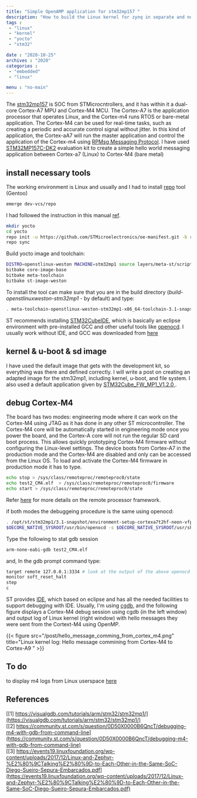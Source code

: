 ```yaml
---
title: "Simple OpenAMP application for stm32mp157 "
description: "How to build the Linux kernel for zynq in separate and not as part of the yocto build."
tags : 
 - "linux"
 - "kernel"
 - "yocto"
 - "stm32"

date : "2020-10-25"
archives : "2020"
categories : 
 - "embedded"
 - "linux"

menu : "no-main"
---
```


The [stm32mp157](https://www.st.com/en/microcontrollers-microprocessors/stm32mp157.html) is SOC from STMicrocntrollers, and it has within it a dual-core Cortex-A7 MPU and Cortex-M4 MCU. The  Cortex-A7  is the application processor that operates Linux, and the Cortex-m4 runs RTOS or bare-metal application. The Cortex-M4 can be used for real-time tasks, such as creating a periodic and accurate control signal without jitter.  In this kind of application, the Cortex-aA7 will run the master application and control the application of the Cortex-m4 using [RPMsg Messaging Protocol](https://github.com/OpenAMP/open-amp/wiki/RPMsg-Messaging-Protocol). I have used [STM32MP157C-DK2](https://www.st.com/en/evaluation-tools/stm32mp157c-dk2.html#)  evaluation kit to create a simple hello world messaging application between  Cortex-a7 (Linux) to Cortex-M4 (bare metal) 

## install necessary tools
The working environment is Linux and usually and I had to install [repo](https://gerrit.googlesource.com/git-repo/) tool (Gentoo)
```bash
emerge dev-vcs/repo
```

I had followed the instruction in this manual [ref](https://wiki.st.com/stm32mpu/index.php/STM32MP1_Distribution_Package).
```bash
mkdir yocto
cd yocto
repo init -u https://github.com/STMicroelectronics/oe-manifest.git -b refs/tags/openstlinux-5.4-dunfell-mp1-20-06-24
repo sync
```
Build yocto image and toolchain:
```bash
DISTRO=openstlinux-weston MACHINE=stm32mp1 source layers/meta-st/scripts/envsetup.sh
bitbake core-image-base
bitbake meta-toolchain
bitbake st-image-weston
```
To install the tool can make sure that you are in the build directory (*build-openstlinuxweston-stm32mp1* - by default) and type:
```bash
. meta-toolchain-openstlinux-weston-stm32mp1-x86_64-toolchain-3.1-snapshot.sh
```

ST recommends installing [STM32CubeIDE](https://www.st.com/en/development-tools/stm32cubeide.html), which is basically an eclipse environment with pre-installed GCC and other useful tools like [openocd](http://openocd.org/).  I usually work without IDE, and GCC was downloaded from [here](https://developer.arm.com/tools-and-software/open-source-software/developer-tools/gnu-toolchain/gnu-rm/downloads/7-2018-q2-update)


## kernel & u-boot & sd image
I have used the default image that gets with the development kit, so everything was there and defined correctly. I will write a post on creating an adapted image for the stm32mp1, including kernel, u-boot, and file system. I also used a default application given by   [STM32Cube_FW_MP1_V1.2.0 ](https://wiki.st.com/stm32mpu/index.php/Getting_started/STM32MP1_boards/STM32MP157x-EV1/Develop_on_Arm%C2%AE_Cortex%C2%AE-M4/Install_STM32Cube_MP1_package).


## debug Cortex-M4
The board has two modes: engineering mode where it can work on the Cortex-M4 using JTAG as it has done in any other ST microcontroller. The Cortex-M4 core will be automatically started in engineering mode once you power the board, and the Cortex-A core will not run the regular SD card boot process. This allows quickly prototyping Cortex-M4 firmware without configuring the Linux-level settings. The device boots from Cortex-A7 in the production mode and the Cortex-M4 are disabled and only can be accessed from the Linux OS. To load and activate the Cortex-M4 firmware in production mode it has to type.

```bash
echo stop > /sys/class/remoteproc/remoteproc0/state                    # power up Cortex-M4
echo test2_CM4.elf  > /sys/class/remoteproc/remoteproc0/firmware       # loads firmware to Cortex-M4 - it can also be done using openocd after power up of Cortex-M4
echo start > /sys/class/remoteproc/remoteproc0/state                   # power down Cortex-M4
```
Refer [here](https://wiki.st.com/stm32mpu/wiki/Linux_remoteproc_framework_overview) for more details on the remote processor framework. 


if both modes the debuggeing procedure is the same using openocd:
```bash
. /opt/st/stm32mp1/3.1-snapshot/environment-setup-cortexa7t2hf-neon-vfpv4-ostl-linux-gnueabi 
$OECORE_NATIVE_SYSROOT/usr/bin/openocd -s $OECORE_NATIVE_SYSROOT/usr/share/scripts -f board/stm32mp15x_dk2.cfg
```

Type the following to stat gdb session
```bash
arm-none-eabi-gdb test2_CM4.elf
```
and, In the gdb prompt command type:
```bash
target remote 127.0.0.1:3334 # look at the output of the above openocd to determine the correct port to control Cortex-M4
monitor soft_reset_halt
step
c
 ```
ST provides [IDE](https://www.st.com/en/development-tools/stm32cubeide.html), which based on eclipse and has all the needed facilities to support debugging with IDE.  Usually, I'm using [cgdb](https://cgdb.github.io/), and the following figure displays a Cortex-M4 debug session using cgdb (in the left window) and output log of Linux kernel (right window) with hello messages they were sent from the Cortext-M4 using OpenMP.

{{< figure src="/post/hello_message_comming_from_cortex_m4.png" title="Linux kernel log: Hello message commining from Cortex-M4 to Cortex-A9 " >}}


## To do
to display m4 logs from Linux userspace [here](https://emcraft.com/som/stm32mp1/loading-firmware-to-the-m4-core-and-using-rpmsg-for-inter-core-communications)

## References
[[1] https://visualgdb.com/tutorials/arm/stm32/stm32mp1/](https://visualgdb.com/tutorials/arm/stm32/stm32mp1/)  
[[2] https://community.st.com/s/question/0D50X0000B6QncT/debugging-m4-with-gdb-from-command-line](https://community.st.com/s/question/0D50X0000B6QncT/debugging-m4-with-gdb-from-command-line)  
[[3] https://events19.linuxfoundation.org/wp-content/uploads/2017/12/Linux-and-Zephyr-%E2%80%9CTalking%E2%80%9D-to-Each-Other-in-the-Same-SoC-Diego-Sueiro-Sepura-Embarcados.pdf](https://events19.linuxfoundation.org/wp-content/uploads/2017/12/Linux-and-Zephyr-%E2%80%9CTalking%E2%80%9D-to-Each-Other-in-the-Same-SoC-Diego-Sueiro-Sepura-Embarcados.pdf)  




